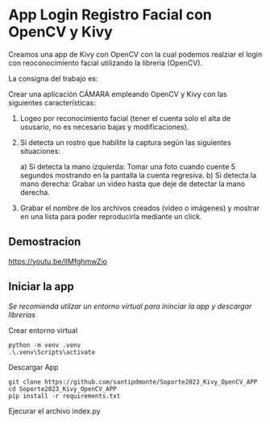 # App Login Registro Facial con OpenCV y Kivy

Creamos una app de Kivy con OpenCV con la cual podemos realziar el login con reoconocimiento facial utilizando la libreria (OpenCV). 

La consigna del trabajo es:

Crear una aplicación CÁMARA empleando OpenCV y Kivy con las siguientes características:

1) Logeo por reconocimiento facial (tener el cuenta solo el alta de ususario, no es necesario bajas y modificaciones).

2) Si detecta un rostro que habilite la captura según las siguientes situaciones:

	a) Si detecta la mano izquierda: Tomar una foto cuando cuente 5 segundos mostrando en la pantalla la cuenta regresiva.
	b) Si detecta la mano derecha: Grabar un video hasta que deje de detectar la mano derecha.

3) Grabar el nombre de los archivos creados (video o imágenes) y mostrar en una lista para poder reproducirla mediante un click.

## Demostracion
https://youtu.be/lIMfghmwZio

## Iniciar la app
*Se recomienda utilzar un entorno virtual para ininciar la app y descargar librerias*

Crear entorno virtual
```
python -m venv .venv
.\.venv\Scripts\activate
```

Descargar App
```
git clone https://github.com/santipdmonte/Soporte2023_Kivy_OpenCV_APP
cd Soporte2023_Kivy_OpenCV_APP
pip install -r requirements.txt
```

Ejecurar el archivo index.py
